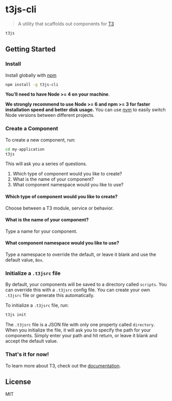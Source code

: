 # t3js-cli

> A utility that scaffolds out components for [T3](http://t3js.org)

```sh
t3js
```

## Getting Started
### Install

Install globally with [npm](https://npmjs.org/package/t3js-cli)

```sh
npm install -g t3js-cli
```

**You’ll need to have Node >= 4 on your machine**.

**We strongly recommend to use Node >= 6 and npm >= 3 for faster installation speed and better disk usage.** You can use [nvm](https://github.com/creationix/nvm#usage) to easily switch Node versions between different projects.

### Create a Component

To create a new component, run:
```sh
cd my-application
t3js
```
This will ask you a series of questions.

1. Which type of component would you like to create?
2. What is the name of your component?
3. What component namespace would you like to use?

#### Which type of component would you like to create?

Choose between a T3 module, service or behavior.

#### What is the name of your component?

Type a name for your component.

#### What component namespace would you like to use?

Type a namespace to override the default, or leave it blank and use the default value, `Box`.

### Initialize a `.t3jsrc` file

By default, your components will be saved to a directory called `scripts`. You can override this with a `.t3jsrc` config file. You can create your own `.t3jsrc` file or generate this automatically.

To initialize a `.t3jsrc` file, run:
```sh
t3js init
```

The `.t3jsrc` file is a JSON file with only one property called `directory`. When you initialize the file, it will ask you to specify the path for your components. Simply enter your path and hit return, or leave it blank and accept the default value.

### That's it for now!

To learn more about T3, check out the [documentation](http://t3js.org/docs/).

## License

MIT
